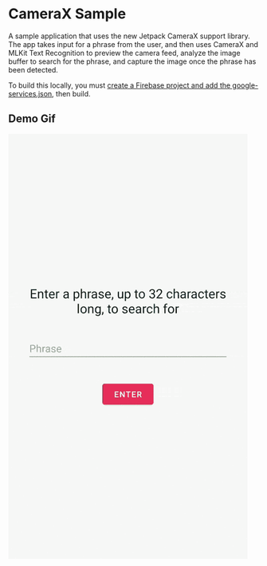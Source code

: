 # CameraX Sample

A sample application that uses the new Jetpack CameraX support library. The app takes input for a phrase from the user, and then uses CameraX and MLKit Text Recognition to preview the camera feed, analyze the image buffer to search for the phrase, and capture the image once the phrase has been detected.

To build this locally, you must [create a Firebase project and add the google-services.json](https://firebase.google.com/docs/android/setup), then build.

## Demo Gif
![Exceptional quality gif](demo.gif)
